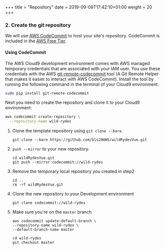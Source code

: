+++
title = "Repository"
date = 2019-09-09T17:42:10+01:00
weight = 20
+++

### 2. Create the git repository

We will use [AWS CodeCommit][codecommit] to host your site's repository. CodeCommit is included in the [AWS Free Tier][codecommit-free-tier].

#### Using CodeCommit
The AWS Cloud9 development environment comes with AWS managed temporary credentials that are associated with your IAM user. You use these credentials with the AWS [git-remote-codecommit][git-remote-codecommit] tool (A Git Remote Helper that makes it easier to interact with AWS CodeCommit). Install the tool by running the following command in the terminal of your Cloud9 environment.

```bash
sudo pip install git-remote-codecommit
```
Next you need to create the repository and clone it to your Cloud9 environment:

```bash
aws codecommit create-repository \
  --repository-name wild-rydes
```

1.  Clone the template repository using `git clone --bare`.
    ```
    git clone --bare https://github.com/bls20AWS/wildRydesVue.git
    ```
1. `push --mirror` to your new repository.
    ```
    cd wildRydesVue.git
    git push --mirror codecommit://wild-rydes
    ```
1. Remove the temporary local repository you created in step2
    ```
    cd ..
    rm -rf wildRydesVue.git
    ```
1.  Clone the new repository to your Development environment
    ```
    git clone codecommit://wild-rydes
    ```
1.  Make sure you're on the `master` branch
    ```
    aws codecommit update-default-branch \
    --repository-name wild-rydes \
    --default-branch-name master

    cd wild-rydes
    git checkout master
    ```

[codecommit]: https://aws.amazon.com/codecommit/
[codecommit-free-tier]: https://aws.amazon.com/free/?all-free-tier.sort-by=item.additionalFields.SortRank&all-free-tier.sort-order=asc&all-free-tier.q=CodeCommit&all-free-tier.q_operator=AND
[git-remote-codecommit]: https://github.com/aws/git-remote-codecommit
